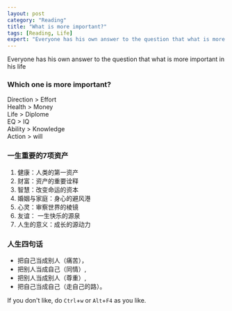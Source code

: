 ```yaml
---
layout: post
category: "Reading"
title: "What is more important?"
tags: [Reading, Life]
expert: "Everyone has his own answer to the question that what is more important in his life"
---
```


Everyone has his own answer to the question that what is more important in his life

### Which one is more important?

Direction > Effort  
Health > Money  
Life > Diplome  
EQ > IQ  
Ability > Knowledge  
Action > will  

<!--more-->

### 一生重要的7项资产

1. 健康：人类的第一资产  
2. 财富：资产的重要诠释  
3. 智慧：改变命运的资本  
4. 婚姻与家庭：身心的避风港  
5. 心灵：审察世界的棱镜  
6. 友谊： 一生快乐的源泉  
7. 人生的意义：成长的源动力

### 人生四句话

- 把自己当成别人（痛苦），  
- 把别人当成自己（同情）,  
- 把别人当成别人（尊重）,  
- 把自己当成自己（走自己的路）。  


If you don't like, do `Ctrl`+`w` or `Alt`+`F4` as you like.
